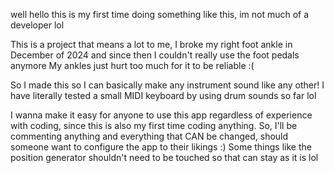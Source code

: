 well hello this is my first time doing something like this, im not much of a developer lol


This is a project that means a lot to me, I broke my right foot ankle in December of 2024 and since then I couldn't really use the foot pedals anymore
My ankles just hurt too much for it to be reliable :(

So I made this so I can basically make any instrument sound like any other! I have literally tested a small MIDI keyboard by using drum sounds so far lol

I wanna make it easy for anyone to use this app regardless of experience with coding, since this is also my first time coding anything. So, I'll be commenting anything and everything that CAN be changed, should someone want to configure the app to their likings :) Some things like the position generator shouldn't need to be touched so that can stay as it is lol

